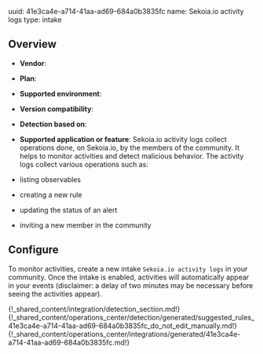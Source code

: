 uuid: 41e3ca4e-a714-41aa-ad69-684a0b3835fc
name: Sekoia.io activity logs
type: intake

## Overview
- **Vendor**:
- **Plan**:
- **Supported environment**:
- **Version compatibility**:
- **Detection based on**:
- **Supported application or feature**:
Sekoia.io activity logs collect operations done, on Sekoia.io, by the members of the community. It helps to monitor activities and detect malicious behavior. The activity logs collect various operations such as:

- listing observables
- creating a new rule
- updating the status of an alert
- inviting a new member in the community




## Configure

To monitor activities, create a new intake `Sekoia.io activity logs` in your community. Once the intake is enabled, activities will automatically appear in your events (disclaimer: a delay of two minutes may be necessary before seeing the activities appear).

{!_shared_content/integration/detection_section.md!}
{!_shared_content/operations_center/detection/generated/suggested_rules_41e3ca4e-a714-41aa-ad69-684a0b3835fc_do_not_edit_manually.md!}
{!_shared_content/operations_center/integrations/generated/41e3ca4e-a714-41aa-ad69-684a0b3835fc.md!}

